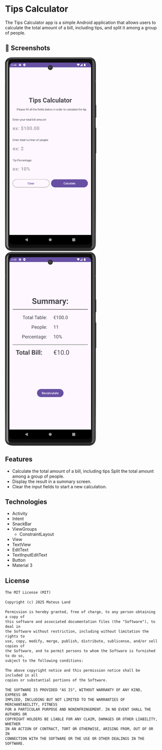 # Tips Calculator
The Tips Calculator app is a simple Android application that allows users to calculate the total amount of a bill, including tips, and split it among a group of people.

## :camera_flash: Screenshots
<!-- You can add more screenshots here if you like -->
<img src="https://github.com/MateusLand/TipsCalculator/blob/facca152ca02ec4c5369538c98b10077de35067a/screenshot1.png" width=300/>
<img src="https://github.com/MateusLand/TipsCalculator/blob/facca152ca02ec4c5369538c98b10077de35067a/screenshot2.png" width=300/>

## Features
- Calculate the total amount of a bill, including tips Split the total amount among a group of people.
-  Display the result in a summary screen.
-  Clear the input fields to start a new calculation.

## Technologies
- Activity
- Intent
- SnackBar
- ViewGroups
  - ConstraintLayout
- View
- TextView
- EditText
- TextInputEditText
- Button
- Material 3


## License
```
The MIT License (MIT)

Copyright (c) 2025 Mateus Land

Permission is hereby granted, free of charge, to any person obtaining a copy of
this software and associated documentation files (the "Software"), to deal in
the Software without restriction, including without limitation the rights to
use, copy, modify, merge, publish, distribute, sublicense, and/or sell copies of
the Software, and to permit persons to whom the Software is furnished to do so,
subject to the following conditions:

The above copyright notice and this permission notice shall be included in all
copies or substantial portions of the Software.

THE SOFTWARE IS PROVIDED "AS IS", WITHOUT WARRANTY OF ANY KIND, EXPRESS OR
IMPLIED, INCLUDING BUT NOT LIMITED TO THE WARRANTIES OF MERCHANTABILITY, FITNESS
FOR A PARTICULAR PURPOSE AND NONINFRINGEMENT. IN NO EVENT SHALL THE AUTHORS OR
COPYRIGHT HOLDERS BE LIABLE FOR ANY CLAIM, DAMAGES OR OTHER LIABILITY, WHETHER
IN AN ACTION OF CONTRACT, TORT OR OTHERWISE, ARISING FROM, OUT OF OR IN
CONNECTION WITH THE SOFTWARE OR THE USE OR OTHER DEALINGS IN THE SOFTWARE.
```

